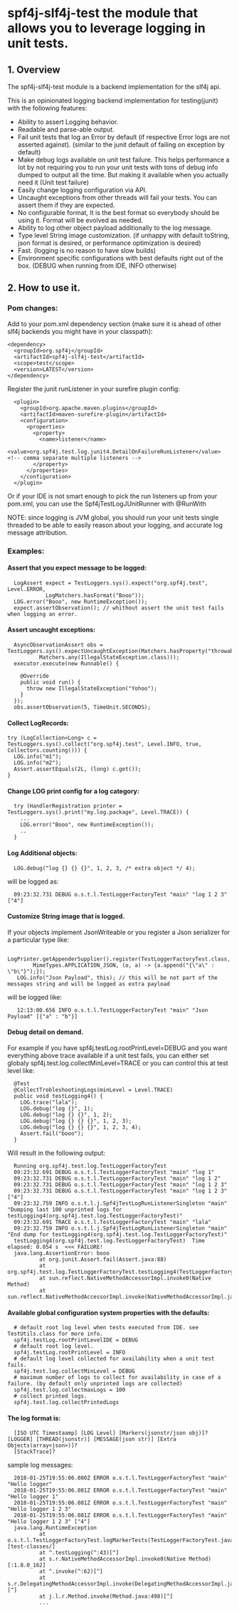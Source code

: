 # spf4j-slf4j-test the module that allows you to leverage logging in unit tests.

## 1. Overview

 The spf4j-slf4j-test module is a backend implementation for the slf4j api.

 This is an opinionated logging backend implementation for testing(junit) with the following features:

 *  Ability to assert Logging behavior.
 *  Readable and parse-able output.
 *  Fail unit tests that log an Error by default (if respective Error logs are not asserted against). (similar to the junit default of failing on exception by default)
 *  Make debug logs available on unit test failure. This helps performance a lot by not requiring you to run your unit tests
with tons of debug info dumped to output all the time. But making it available when you actually need it (Unit test failure)
 *  Easily change logging configuration via API.
 *  Uncaught exceptions from other threads will fail your tests. You can assert them if they are expected.
 *  No configurable format, It is the best format so everybody should be using it. Format will be evolved as needed.
 *  Ability to log other object payload additionally to the log message.
 *  Type level String image customization. (if unhappy with default toString, json format is desired, or performance optimization is desired)
 *  Fast. (logging is no reason to have slow builds)
 *  Environment specific configurations with best defaults right out of the box. (DEBUG when running from IDE, INFO otherwise)

## 2. How to use it.

### Pom changes:

 Add to your pom.xml dependency section (make sure it is ahead of other slf4j backends you might have in your classpath):

    <dependency>
      <groupId>org.spf4j</groupId>
      <artifactId>spf4j-slf4j-test</artifactId>
      <scope>test</scope>
      <version>LATEST</version>
    </dependency>

 Register the junit runListener in your surefire plugin config:

      <plugin>
        <groupId>org.apache.maven.plugins</groupId>
        <artifactId>maven-surefire-plugin</artifactId>
        <configuration>
          <properties>
            <property>
              <name>listener</name>
              <value>org.spf4j.test.log.junit4.DetailOnFailureRunListener</value> <!-- comma separate multiple listeners -->
            </property>
          </properties>
        </configuration>
      </plugin>

 Or if your IDE is not smart enough to pick the run listeners up from your pom.xml, you can use the Spf4jTestLogJUnitRunner with @RunWith

 NOTE: since logging is JVM global, you should run your unit tests single threaded to be able to easily reason about your logging,
 and accurate log message attribution.

### Examples:

#### Assert that you expect message to be logged:

      LogAssert expect = TestLoggers.sys().expect("org.spf4j.test", Level.ERROR,
                LogMatchers.hasFormat("Booo"));
      LOG.error("Booo", new RuntimeException());
      expect.assertObservation(); // whithout assert the unit test fails when logging an error.

#### Assert uncaught exceptions:

      AsyncObservationAssert obs = TestLoggers.sys().expectUncaughtException(Matchers.hasProperty("throwable",
              Matchers.any(IllegalStateException.class)));
      executor.execute(new Runnable() {

        @Override
        public void run() {
          throw new IllegalStateException("Yohoo");
        }
      });
      obs.assertObservation(5, TimeUnit.SECONDS);

#### Collect LogRecords:

    try (LogCollection<Long> c = TestLoggers.sys().collect("org.spf4j.test", Level.INFO, true, Collectors.counting())) {
      LOG.info("m1");
      LOG.info("m2");
      Assert.assertEquals(2L, (long) c.get());
    }

#### Change LOG print config for a log category:

      try (HandlerRegistration printer = TestLoggers.sys().print("my.log.package", Level.TRACE)) {
        ...
        LOG.error("Booo", new RuntimeException());
        ..
      }

#### Log Additional objects:

      LOG.debug("log {} {} {}", 1, 2, 3, /* extra object */ 4);

 will be logged as:

      09:23:32.731 DEBUG o.s.t.l.TestLoggerFactoryTest "main" "log 1 2 3" ["4"]


#### Customize String image that is logged.

 If your objects implement JsonWriteable or you register a Json serializer for a particular type like:

       LogPrinter.getAppenderSupplier().register(TestLoggerFactoryTest.class,
            MimeTypes.APPLICATION_JSON, (o, a) -> {a.append("{\"a\" : \"b\"}");});
       LOG.info("Json Payload", this); // this will be not part of the messages string and will be logged as extra payload

 will be logged like:

       12:13:00.656 INFO o.s.t.l.TestLoggerFactoryTest "main" "Json Payload" [{"a" : "b"}]


#### Debug detail on demand.

 For example if you have spf4j.testLog.rootPrintLevel=DEBUG and you want everything
 above trace available if a unit test fails, you can either set globaly spf4j.test.log.collectMinLevel=TRACE or you can
 control this at test level like:

      @Test
      @CollectTrobleshootingLogs(minLevel = Level.TRACE)
      public void testLogging4() {
        LOG.trace("lala");
        LOG.debug("log {}", 1);
        LOG.debug("log {} {}", 1, 2);
        LOG.debug("log {} {} {}", 1, 2, 3);
        LOG.debug("log {} {} {}", 1, 2, 3, 4);
        Assert.fail("booo");
      }

 Will result in the following output:

      Running org.spf4j.test.log.TestLoggerFactoryTest
      09:23:32.691 DEBUG o.s.t.l.TestLoggerFactoryTest "main" "log 1"
      09:23:32.731 DEBUG o.s.t.l.TestLoggerFactoryTest "main" "log 1 2"
      09:23:32.731 DEBUG o.s.t.l.TestLoggerFactoryTest "main" "log 1 2 3"
      09:23:32.731 DEBUG o.s.t.l.TestLoggerFactoryTest "main" "log 1 2 3" ["4"]
      09:23:32.759 INFO o.s.t.l.j.Spf4jTestLogRunListenerSingleton "main" "Dumping last 100 unprinted logs for testLogging4(org.spf4j.test.log.TestLoggerFactoryTest)"
      09:23:32.691 TRACE o.s.t.l.TestLoggerFactoryTest "main" "lala"
      09:23:32.759 INFO o.s.t.l.j.Spf4jTestLogRunListenerSingleton "main" "End dump for testLogging4(org.spf4j.test.log.TestLoggerFactoryTest)"
      testLogging4(org.spf4j.test.log.TestLoggerFactoryTest)  Time elapsed: 0.054 s  <<< FAILURE!
      java.lang.AssertionError: booo
              at org.junit.Assert.fail(Assert.java:88)
              at org.spf4j.test.log.TestLoggerFactoryTest.testLogging4(TestLoggerFactoryTest.java:200)
              at sun.reflect.NativeMethodAccessorImpl.invoke0(Native Method)
              at sun.reflect.NativeMethodAccessorImpl.invoke(NativeMethodAccessorImpl.java:62)


#### Available global configuration system properties with the defaults:

      # default root log level when tests executed from IDE. see TestUtils.class for more info.
      spf4j.testLog.rootPrintLevelIDE = DEBUG
      # default root log level.
      spf4j.testLog.rootPrintLevel = INFO
      # default log level collected for availability when a unit test fails.
      spf4j.test.log.collectMinLevel = DEBUG
      # maximum number of logs to collect for availability in case of a failure. (by default only unprinted logs are collected)
      spf4j.test.log.collectmaxLogs = 100
      # collect printed logs.
      spf4j.test.log.collectPrintedLogs


#### The log format is:

      [ISO UTC Timestaamp] [LOG Level] [Markers(jsonstr/json obj)]? [LOGGER] [THREAD(jsonstr)] [MESSAGE(json str)] [Extra Objects(array<json>)]?
      [StackTrace]?

 sample log messages:

      2018-01-25T19:55:06.080Z ERROR o.s.t.l.TestLoggerFactoryTest "main" "Hello logger"
      2018-01-25T19:55:06.081Z ERROR o.s.t.l.TestLoggerFactoryTest "main" "Hello logger 1"
      2018-01-25T19:55:06.081Z ERROR o.s.t.l.TestLoggerFactoryTest "main" "Hello logger 1 2 3"
      2018-01-25T19:55:06.081Z ERROR o.s.t.l.TestLoggerFactoryTest "main" "Hello logger 1 2 3" ["4"]
      java.lang.RuntimeException
              at o.s.t.l.TestLoggerFactoryTest.logMarkerTests(TestLoggerFactoryTest.java:116)[test-classes/]
              at ^.testLogging(^:43)[^]
              at s.r.NativeMethodAccessorImpl.invoke0(Native Method)[:1.8.0_162]
              at ^.invoke(^:62)[^]
              at s.r.DelegatingMethodAccessorImpl.invoke(DelegatingMethodAccessorImpl.java:43)[^]
              at j.l.r.Method.invoke(Method.java:498)[^]
              ...

